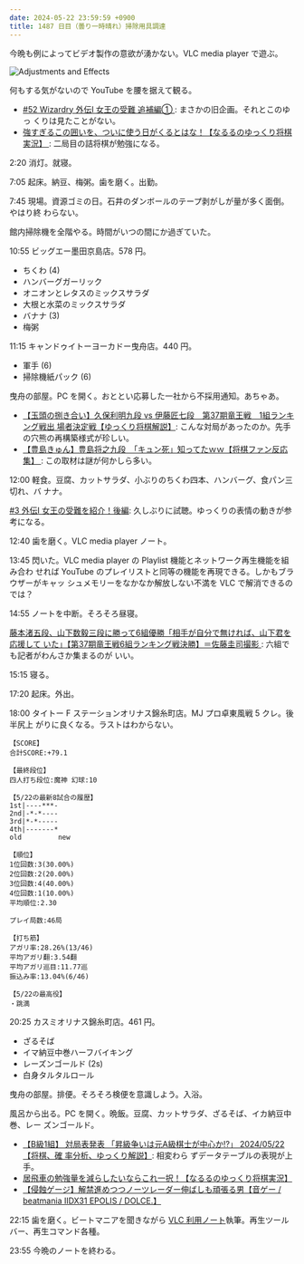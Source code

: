 ```yaml
---
date: 2024-05-22 23:59:59 +0900
title: 1487 日目（曇り一時晴れ）掃除用具調達
---
```


今晩も例によってビデオ製作の意欲が湧かない。VLC media player で遊ぶ。

![Adjustments and Effects](https://pbs.twimg.com/media/GOHPpSvbYAINbq0?format=jpg&name=small)

何もする気がないので YouTube を腰を据えて観る。

* [#52 Wizardry 外伝Ⅰ 女王の受難 追補編①
  ](https://www.youtube.com/watch?v=Dz8eRRmtCGU): まさかの旧企画。それとこのゆっ
  くりは見たことがない。
* [強すぎるこの囲いを、ついに使う日がくるとはな！【なるるのゆっくり将棋実況】
  ](https://www.youtube.com/watch?v=jYhvmMQ5vkg): 二局目の詰将棋が勉強になる。

2:20 消灯。就寝。

7:05 起床。納豆、梅粥。歯を磨く。出勤。

7:45 現場。資源ゴミの日。石井のダンボールのテープ剥がしが量が多く面倒。やはり終
わらない。

館内掃除機を全階やる。時間がいつの間にか過ぎていた。

10:55 ビッグエー墨田京島店。578 円。

* ちくわ (4)
* ハンバーグガーリック
* オニオンとレタスのミックスサラダ
* 大根と水菜のミックスサラダ
* バナナ (3)
* 梅粥

11:15 キャンドゥイトーヨーカドー曳舟店。440 円。

* 軍手 (6)
* 掃除機紙パック (6)

曳舟の部屋。PC を開く。おととい応募した一社から不採用通知。あちゃあ。

* [【玉頭の捌き合い】久保利明九段 vs 伊藤匠七段　第37期竜王戦　1組ランキング戦出
  場者決定戦【ゆっくり将棋解説】](https://www.youtube.com/watch?v=3ivewlL0aUw):
  こんな対局があったのか。先手の穴熊の再構築様式が珍しい。
* [【豊島きゅん】豊島将之九段　「キュン死」知ってたｗｗ【将棋ファン反応集】
  ](https://www.youtube.com/watch?v=QA-U_t2xcUY): この取材は謎が何かしら多い。

12:00 軽食。豆腐、カットサラダ、小ぶりのちくわ四本、ハンバーグ、食パン三切れ、バ
ナナ。

[#3 外伝Ⅰ 女王の受難を紹介！後編](https://www.youtube.com/watch?v=P720EKc6pNU):
久しぶりに試聴。ゆっくりの表情の動きが参考になる。

12:40 歯を磨く。VLC media player ノート。

13:45 閃いた。VLC media player の Playlist 機能とネットワーク再生機能を組み合わ
せれば YouTube のプレイリストと同等の機能を再現できる。しかもブラウザーがキャッ
シュメモリーをなかなか解放しない不満を VLC で解消できるのでは？

14:55 ノートを中断。そろそろ昼寝。

[藤本渚五段、山下数毅三段に勝って6組優勝「相手が自分で無ければ、山下君を応援して
いた」【第37期竜王戦6組ランキング戦決勝】＝佐藤圭司撮影
](https://www.youtube.com/watch?v=RFmiaF6GkBk): 六組でも記者がわんさか集まるのが
いい。

15:15 寝る。

17:20 起床。外出。

18:00 タイトー F ステーションオリナス錦糸町店。MJ プロ卓東風戦 5 クレ。後半尻上
がりに良くなる。ラストはわからない。

```text
【SCORE】
合計SCORE:+79.1

【最終段位】
四人打ち段位:魔神 幻球:10

【5/22の最新8試合の履歴】
1st|----***-
2nd|-*-*----
3rd|*-*-----
4th|-------*
old         new

【順位】
1位回数:3(30.00%)
2位回数:2(20.00%)
3位回数:4(40.00%)
4位回数:1(10.00%)
平均順位:2.30

プレイ局数:46局

【打ち筋】
アガリ率:28.26%(13/46)
平均アガリ翻:3.54翻
平均アガリ巡目:11.77巡
振込み率:13.04%(6/46)

【5/22の最高役】
・跳満
```

20:25 カスミオリナス錦糸町店。461 円。

* ざるそば
* イマ納豆中巻ハーフバイキング
* レーズンゴールド (2s)
* 白身タルタルロール

曳舟の部屋。排便。そろそろ検便を意識しよう。入浴。

風呂から出る。PC を開く。晩飯。豆腐、カットサラダ、ざるそば、イカ納豆中巻、レー
ズンゴールド。

* [【B級1組】 対局表発表 「昇級争いは元A級棋士が中心か!?」 2024/05/22 【将棋、確
  率分析、ゆっくり解説】](https://www.youtube.com/watch?v=MOEmYyKSQig): 相変わら
  ずデータテーブルの表現が上手。
* [居飛車の勉強量を減らしたいならこれ一択！【なるるのゆっくり将棋実況】
  ](https://www.youtube.com/watch?v=hFSHbCHSEI0)
* [【侵蝕ゲージ】解禁進めつつノーツレーダー伸ばしも頑張る男【音ゲー / beatmania
  IIDX31 EPOLIS / DOLCE.】](https://www.youtube.com/watch?v=q75N8sZx7l8)

22:15 歯を磨く。ビートマニアを聞きながら [VLC 利用ノート][122]執筆。再生ツール
バー、再生コマンド各種。

23:55 今晩のノートを終わる。

[122]: https://github.com/showa-yojyo/notebook/issues/122
